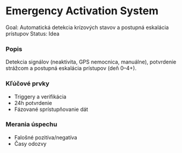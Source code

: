 # Emergency Activation System

Goal: Automatická detekcia krízových stavov a postupná eskalácia prístupov
Status: Idea

### Popis

Detekcia signálov (neaktivita, GPS nemocnica, manuálne), potvrdenie strážcom a postupná eskalácia prístupov (deň 0–4+).

### Kľúčové prvky

- Triggery a verifikácia
- 24h potvrdenie
- Fázované sprístupňovanie dát

### Merania úspechu

- Falošné pozitíva/negatíva
- Časy odozvy